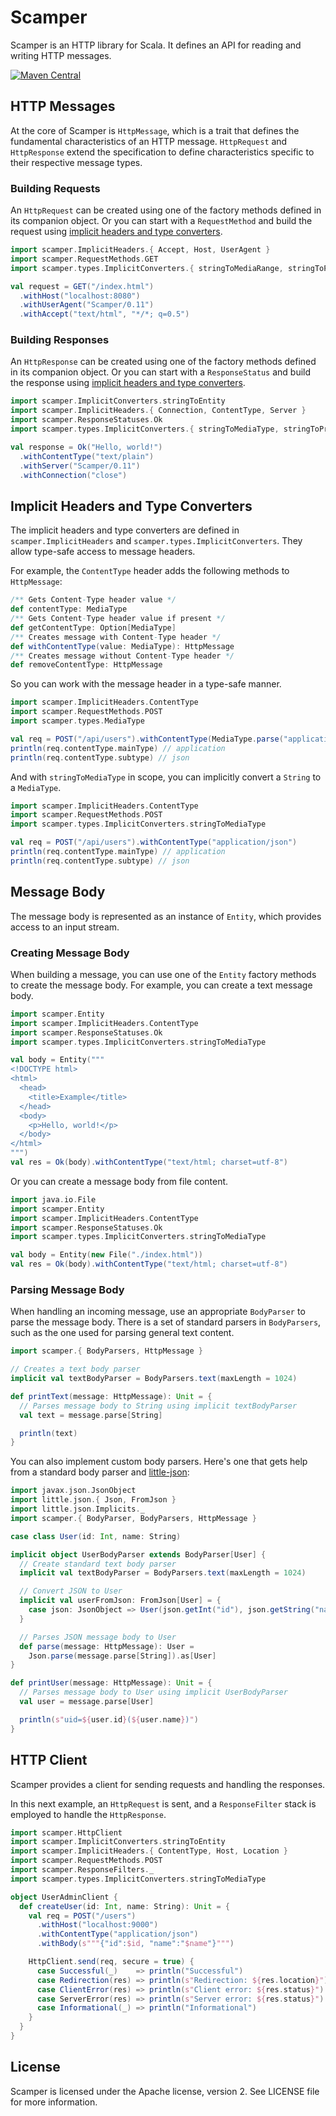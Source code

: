# Scamper
Scamper is an HTTP library for Scala. It defines an API for reading and writing
HTTP messages.

[![Maven Central](https://img.shields.io/maven-central/v/com.github.losizm/scamper_2.12.svg?label=Maven%20Central)](https://search.maven.org/search?q=g:%22com.github.losizm%22%20AND%20a:%22scamper_2.12%22)

## HTTP Messages
At the core of Scamper is `HttpMessage`, which is a trait that defines the
fundamental characteristics of an HTTP message. `HttpRequest` and `HttpResponse`
extend the specification to define characteristics specific to their respective
message types.

### Building Requests
An `HttpRequest` can be created using one of the factory methods defined in its
companion object. Or you can start with a `RequestMethod` and build the request
using [implicit headers and type converters](#implicit-headers-and-type-converters).

```scala
import scamper.ImplicitHeaders.{ Accept, Host, UserAgent }
import scamper.RequestMethods.GET
import scamper.types.ImplicitConverters.{ stringToMediaRange, stringToProductType }

val request = GET("/index.html")
  .withHost("localhost:8080")
  .withUserAgent("Scamper/0.11")
  .withAccept("text/html", "*/*; q=0.5")
```

### Building Responses
An `HttpResponse` can be created using one of the factory methods defined in its
companion object. Or you can start with a `ResponseStatus` and build the
response using [implicit headers and type converters](#implicit-headers-and-type-converters).

```scala
import scamper.ImplicitConverters.stringToEntity
import scamper.ImplicitHeaders.{ Connection, ContentType, Server }
import scamper.ResponseStatuses.Ok
import scamper.types.ImplicitConverters.{ stringToMediaType, stringToProductType }

val response = Ok("Hello, world!")
  .withContentType("text/plain")
  .withServer("Scamper/0.11")
  .withConnection("close")
```

## Implicit Headers and Type Converters
The implicit headers and type converters are defined in
`scamper.ImplicitHeaders` and `scamper.types.ImplicitConverters`. They allow
type-safe access to message headers.

For example, the `ContentType` header adds the following methods to
`HttpMessage`:

```scala
/** Gets Content-Type header value */
def contentType: MediaType
/** Gets Content-Type header value if present */
def getContentType: Option[MediaType]
/** Creates message with Content-Type header */
def withContentType(value: MediaType): HttpMessage
/** Creates message without Content-Type header */
def removeContentType: HttpMessage
```

So you can work with the message header in a type-safe manner.

```scala
import scamper.ImplicitHeaders.ContentType
import scamper.RequestMethods.POST
import scamper.types.MediaType

val req = POST("/api/users").withContentType(MediaType.parse("application/json"))
println(req.contentType.mainType) // application
println(req.contentType.subtype) // json
```

And with `stringToMediaType` in scope, you can implicitly convert a `String` to
a `MediaType`.

```scala
import scamper.ImplicitHeaders.ContentType
import scamper.RequestMethods.POST
import scamper.types.ImplicitConverters.stringToMediaType

val req = POST("/api/users").withContentType("application/json")
println(req.contentType.mainType) // application
println(req.contentType.subtype) // json
```
## Message Body
The message body is represented as an instance of `Entity`, which provides
access to an input stream.

### Creating Message Body
When building a message, you can use one of the `Entity` factory methods to
create the message body. For example, you can create a text message body.

```scala
import scamper.Entity
import scamper.ImplicitHeaders.ContentType
import scamper.ResponseStatuses.Ok
import scamper.types.ImplicitConverters.stringToMediaType

val body = Entity("""
<!DOCTYPE html>
<html>
  <head>
    <title>Example</title>
  </head>
  <body>
    <p>Hello, world!</p>
  </body>
</html>
""")
val res = Ok(body).withContentType("text/html; charset=utf-8")
```

Or you can create a message body from file content.

```scala
import java.io.File
import scamper.Entity
import scamper.ImplicitHeaders.ContentType
import scamper.ResponseStatuses.Ok
import scamper.types.ImplicitConverters.stringToMediaType

val body = Entity(new File("./index.html"))
val res = Ok(body).withContentType("text/html; charset=utf-8")
```

### Parsing Message Body

When handling an incoming message, use an appropriate `BodyParser` to parse the
message body. There is a set of standard parsers in `BodyParsers`, such as the
one used for parsing general text content.

```scala
import scamper.{ BodyParsers, HttpMessage }

// Creates a text body parser
implicit val textBodyParser = BodyParsers.text(maxLength = 1024)

def printText(message: HttpMessage): Unit = {
  // Parses message body to String using implicit textBodyParser
  val text = message.parse[String]

  println(text)
}
```

You can also implement custom body parsers. Here's one that gets help
from a standard body parser and [little-json](https://github.com/losizm/little-json):

```scala
import javax.json.JsonObject
import little.json.{ Json, FromJson }
import little.json.Implicits._
import scamper.{ BodyParser, BodyParsers, HttpMessage }

case class User(id: Int, name: String)

implicit object UserBodyParser extends BodyParser[User] {
  // Create standard text body parser
  implicit val textBodyParser = BodyParsers.text(maxLength = 1024)

  // Convert JSON to User
  implicit val userFromJson: FromJson[User] = {
    case json: JsonObject => User(json.getInt("id"), json.getString("name"))
  }

  // Parses JSON message body to User
  def parse(message: HttpMessage): User =
    Json.parse(message.parse[String]).as[User]
}

def printUser(message: HttpMessage): Unit = {
  // Parses message body to User using implicit UserBodyParser
  val user = message.parse[User]

  println(s"uid=${user.id}(${user.name})")
}
```

## HTTP Client
Scamper provides a client for sending requests and handling the responses.

In this next example, an `HttpRequest` is sent, and a `ResponseFilter` stack
is employed to handle the `HttpResponse`.

```scala
import scamper.HttpClient
import scamper.ImplicitConverters.stringToEntity
import scamper.ImplicitHeaders.{ ContentType, Host, Location }
import scamper.RequestMethods.POST
import scamper.ResponseFilters._
import scamper.types.ImplicitConverters.stringToMediaType

object UserAdminClient {
  def createUser(id: Int, name: String): Unit = {
    val req = POST("/users")
      .withHost("localhost:9000")
      .withContentType("application/json")
      .withBody(s"""{"id":$id, "name":"$name"}""")

    HttpClient.send(req, secure = true) {
      case Successful(_)    => println("Successful")
      case Redirection(res) => println(s"Redirection: ${res.location}")
      case ClientError(res) => println(s"Client error: ${res.status}")
      case ServerError(res) => println(s"Server error: ${res.status}")
      case Informational(_) => println("Informational")
    }
  }
}
```

## License
Scamper is licensed under the Apache license, version 2. See LICENSE file for
more information.

